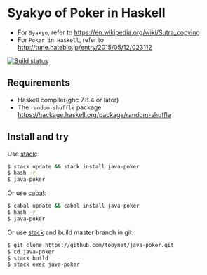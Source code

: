 # Syakyo of Poker in Haskell

* For `Syakyo`, refer to https://en.wikipedia.org/wiki/Sutra_copying
* For `Poker in Haskell`, refer to http://tune.hateblo.jp/entry/2015/05/12/023112

[![Build status](https://ci.appveyor.com/api/projects/status/drorc8em7adst8oq?svg=true)](https://ci.appveyor.com/project/tobynet/java-poker)


## Requirements

* Haskell compiler(ghc 7.8.4 or lator)
* The `random-shuffle` package 
    https://hackage.haskell.org/package/random-shuffle

## Install and try

Use [stack]: 

```bash
$ stack update && stack install java-poker
$ hash -r
$ java-poker
```

Or use [cabal]:

```bash
$ cabal update && cabal install java-poker
$ hash -r
$ java-poker
```

Or use [stack] and build master branch in git: 

```bash
$ git clone https://github.com/tobynet/java-poker.git
$ cd java-poker
$ stack build
$ stack exec java-poker
```

[stack]: https://www.stackage.org/
[cabal]: https://www.haskell.org/cabal/
